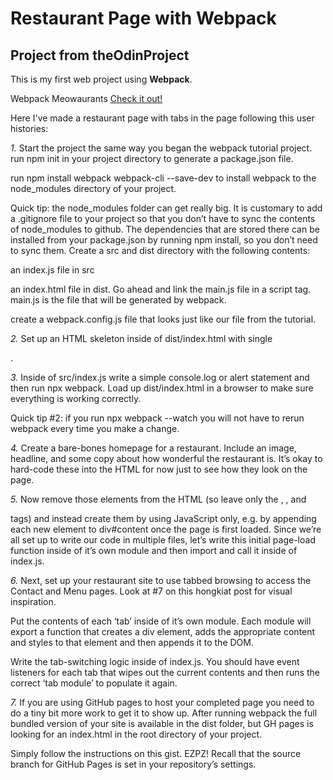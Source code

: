 # Restaurant Page with Webpack

## Project from theOdinProject

This is my first web project using **Webpack**.

Webpack Meowaurants [Check it out!](https://vhforbes.github.io/restaurantWebpack/)


Here I've made a restaurant page with tabs in the page following this user histories:

*1.* Start the project the same way you began the webpack tutorial project.
run npm init in your project directory to generate a package.json file.

run npm install webpack webpack-cli --save-dev to install webpack to the node_modules directory of your project.

Quick tip: the node_modules folder can get really big. It is customary to add a .gitignore file to your project so that you don’t have to sync the contents of node_modules to github. The dependencies that are stored there can be installed from your package.json by running npm install, so you don’t need to sync them.
Create a src and dist directory with the following contents:

an index.js file in src

an index.html file in dist. Go ahead and link the main.js file in a script tag. main.js is the file that will be generated by webpack.

create a webpack.config.js file that looks just like our file from the tutorial.

*2.* Set up an HTML skeleton inside of dist/index.html with single <div id="content">.

*3.* Inside of src/index.js write a simple console.log or alert statement and then run npx webpack. Load up dist/index.html in a browser to make sure everything is working correctly.

Quick tip #2: if you run npx webpack --watch you will not have to rerun webpack every time you make a change.

*4.* Create a bare-bones homepage for a restaurant. Include an image, headline, and some copy about how wonderful the restaurant is. It’s okay to hard-code these into the HTML for now just to see how they look on the page.

*5.* Now remove those elements from the HTML (so leave only the <html>, <body>, and <div id="content"> tags) and instead create them by using JavaScript only, e.g. by appending each new element to div#content once the page is first loaded. Since we’re all set up to write our code in multiple files, let’s write this initial page-load function inside of it’s own module and then import and call it inside of index.js.

*6.* Next, set up your restaurant site to use tabbed browsing to access the Contact and Menu pages. Look at #7 on this hongkiat post for visual inspiration.

Put the contents of each ‘tab’ inside of it’s own module. Each module will export a function that creates a div element, adds the appropriate content and styles to that element and then appends it to the DOM.

Write the tab-switching logic inside of index.js. You should have event listeners for each tab that wipes out the current contents and then runs the correct ‘tab module’ to populate it again.

*7.* If you are using GitHub pages to host your completed page you need to do a tiny bit more work to get it to show up. After running webpack the full bundled version of your site is available in the dist folder, but GH pages is looking for an index.html in the root directory of your project.

Simply follow the instructions on this gist. EZPZ!
Recall that the source branch for GitHub Pages is set in your repository’s settings.


